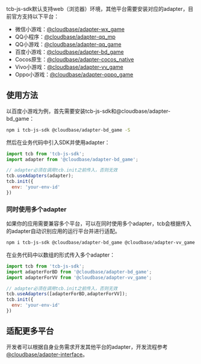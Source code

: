 tcb-js-sdk默认支持web（浏览器）环境，其他平台需要安装对应的adapter，目前官方支持以下平台：
- 微信小游戏：[@cloudbase/adapter-wx_game](https://www.npmjs.com/package/@cloudbase/adapter-wx_game)
- QQ小程序：[@cloudbase/adapter-qq_mp](https://www.npmjs.com/package/@cloudbase/adapter-qq_mp)
- QQ小游戏：[@cloudbase/adapter-qq_game](https://www.npmjs.com/package/@cloudbase/adapter-qq_game)
- 百度小游戏：[@cloudbase/adapter-bd_game](https://www.npmjs.com/package/@cloudbase/adapter-bd_game)
- Cocos原生：[@cloudbase/adapter-cocos_native](https://www.npmjs.com/package/@cloudbase/adapter-cocos_native)
- Vivo小游戏：[@cloudbase/adapter-vv_game](https://www.npmjs.com/package/@cloudbase/adapter-vv_game)
- Oppo小游戏：[@cloudbase/adapter-oppo_game](https://git.code.oa.com/QBase/cloudbase-adapter-oppo_game)

## 使用方法
以百度小游戏为例，首先需要安装tcb-js-sdk和@cloudbase/adapter-bd_game：
```bash
npm i tcb-js-sdk @cloudbase/adapter-bd_game -S
```

然后在业务代码中引入SDK并使用adapter：
```js
import tcb from 'tcb-js-sdk';
import adapter from '@cloudbase/adapter-bd_game';

// adapter必须在调用tcb.init之前传入，否则无效
tcb.useAdapters(adapter);
tcb.init({
  env: 'your-env-id'
})
```

### 同时使用多个adapter
如果你的应用需要兼容多个平台，可以在同时使用多个adapter，tcb会根据传入的adapter自动识别应用的运行平台并进行适配。
```bash
npm i tcb-js-sdk @cloudbase/adapter-bd_game @cloudbase/adapter-vv_game -S
```

在业务代码中以数组的形式传入多个adapter：
```js
import tcb from 'tcb-js-sdk';
import adapterForBD from '@cloudbase/adapter-bd_game';
import adapterForVV from '@cloudbase/adapter-vv_game';

// adapter必须在调用tcb.init之前传入，否则无效
tcb.useAdapters([adapterForBD,adapterForVV]);
tcb.init({
  env: 'your-env-id'
})
```

## 适配更多平台
开发者可以根据自身业务需求开发其他平台的adapter，开发流程参考[@cloudbase/adapter-interface](https://www.npmjs.com/package/@cloudbase/adapter-interface)。